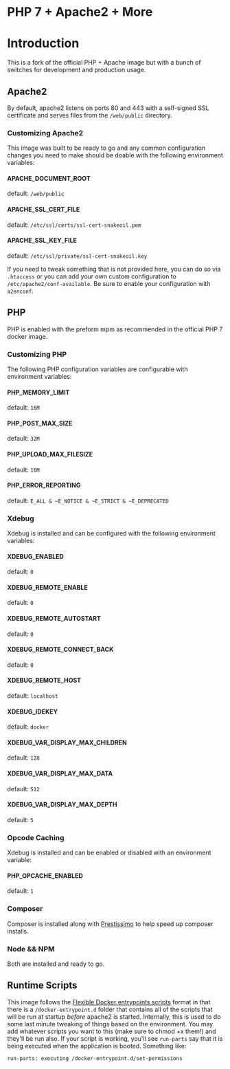 # PHP 7 + Apache2 + More

# Introduction
This is a fork of the official PHP + Apache image but with a bunch of switches for development and production usage.

## Apache2
By default, apache2 listens on ports 80 and 443 with a self-signed SSL certificate and serves files from the `/web/public` directory.

### Customizing Apache2
This image was built to be ready to go and any common configuration changes you need to make should be doable with the following environment variables:

#### APACHE_DOCUMENT_ROOT
default: `/web/public`

#### APACHE_SSL_CERT_FILE
default: `/etc/ssl/certs/ssl-cert-snakeoil.pem`

#### APACHE_SSL_KEY_FILE
default: `/etc/ssl/private/ssl-cert-snakeoil.key`

If you need to tweak something that is not provided here, you can do so via `.htaccess` or you can add your own custom configuration to `/etc/apache2/conf-available`. Be sure to enable your configuration with `a2enconf`.

## PHP
PHP is enabled with the preform mpm as recommended in the official PHP 7 docker image.

### Customizing PHP
The following PHP configuration variables are configurable with environment variables:

#### PHP_MEMORY_LIMIT
default: `16M`

#### PHP_POST_MAX_SIZE
default: `32M`

#### PHP_UPLOAD_MAX_FILESIZE
default: `16M`

#### PHP_ERROR_REPORTING
default: `E_ALL & ~E_NOTICE & ~E_STRICT & ~E_DEPRECATED`

### Xdebug
Xdebug is installed and can be configured with the following environment variables:

#### XDEBUG_ENABLED
default: `0`

#### XDEBUG_REMOTE_ENABLE
default: `0`

#### XDEBUG_REMOTE_AUTOSTART
default: `0`

#### XDEBUG_REMOTE_CONNECT_BACK
default: `0`

#### XDEBUG_REMOTE_HOST
default: `localhost`

#### XDEBUG_IDEKEY
default: `docker`

#### XDEBUG_VAR_DISPLAY_MAX_CHILDREN
default: `128`

#### XDEBUG_VAR_DISPLAY_MAX_DATA
default: `512`

#### XDEBUG_VAR_DISPLAY_MAX_DEPTH
default: `5`

### Opcode Caching
Xdebug is installed and can be enabled or disabled with an environment variable:

#### PHP_OPCACHE_ENABLED
default: `1`

### Composer
Composer is installed along with [Prestissimo](https://github.com/hirak/prestissimo) to help speed up composer installs.

### Node && NPM
Both are installed and ready to go.

## Runtime Scripts
This image follows the [Flexible Docker entrypoints scripts](http://www.camptocamp.com/en/actualite/flexible-docker-entrypoints-scripts/) format in that there is a `/docker-entrypoint.d` folder that contains all of the scripts that will be run at startup *before* apache2 is started. Internally, this is used to do some last minute tweaking of things based on the environment. You may add whatever scripts you want to this (make sure to chmod +x them!) and they'll be run also. If your script is working, you'll see `run-parts` say that it is being executed when the application is booted. Something like:

```
run-parts: executing /docker-entrypoint.d/set-permissions
```